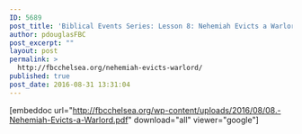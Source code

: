 ```yaml
---
ID: 5689
post_title: 'Biblical Events Series: Lesson 8: Nehemiah Evicts a Warlord'
author: pdouglasFBC
post_excerpt: ""
layout: post
permalink: >
  http://fbcchelsea.org/nehemiah-evicts-warlord/
published: true
post_date: 2016-08-31 13:31:04
---
```

[embeddoc url="http://fbcchelsea.org/wp-content/uploads/2016/08/08.-Nehemiah-Evicts-a-Warlord.pdf" download="all" viewer="google"]